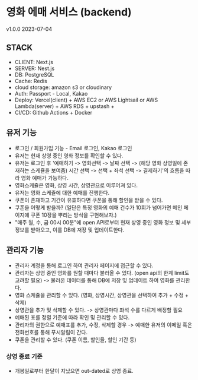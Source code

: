 # 영화 에매 서비스 (backend)

v1.0.0
2023-07-04

## STACK

- CLIENT: Next.js
- SERVER: Nest.js
- DB: PostgreSQL
- Cache: Redis
- cloud storage: amazon s3 or cloudinary
- Auth: Passport - Local, Kakao
- Deploy: Vercel(client) + AWS EC2 or AWS Lightsail or AWS Lambda(server) + AWS RDS + upstash +
- CI/CD: Github Actions + Docker

## 유저 기능

- 로그인 / 회원가입 기능 - Email 로그인, Kakao 로그인
- 유저는 현재 상영 중인 영화 정보를 확인할 수 있다.
- 유저는 로그인 후 '예매하기 -> 영화선택 -> 날짜 선택 -> (해당 영화 상영일에 존재하는 스케쥴을 보여줌) 시간 선택 -> 선택 + 좌석 선택 -> 결제하기'의 흐름을 따라 영화 예매가 가능하다.
- 영화스케쥴은 영화, 상영 시간, 상영관으로 이루어져 있다.
- 유저는 영화 스케쥴에 대한 예매를 진행한다.
- 쿠폰이 존재하고 기간이 유효하다면 쿠폰을 통해 할인을 받을 수 있다.
- 쿠폰을 어떻게 받을까? (일단은 특정 영화의 예매 건수가 10회가 넘어가면 메인 페이지에 쿠폰 10장을 뿌리는 방식을 구현해보자.)
- "매주 월, 수, 금 00시 00분"에 open API로부터 현재 상영 중인 영화 정보 및 세부 정보를 받아오고, 이를 DB에 저장 및 업데이트한다.

## 관리자 기능

- 관리자 계정을 통해 로그인 하여 관리자 페이지에 접근할 수 있다.
- 관리자는 상영 중인 영화를 원할 때마다 불러올 수 있다. (open api의 한계 limit도 고려할 필요) -> 불러온 데이터를 통해 DB에 저장 및 업데이트 하여 영화를 관리한다.
- 영화 스케쥴을 관리할 수 있다. (영화, 상영시간, 상영관을 선택하여 추가 + 수정 + 삭제)
- 상영관을 추가 및 삭제할 수 있다. -> 상영관마다 좌석 수를 다르게 배정할 필요
- 예매된 표를 정렬 기준에 따라 확인 및 관리할 수 있다.
- 관리자의 권한으로 예매표를 추가, 수정, 삭제할 경우 -> 예매한 유저의 이메일 혹은 전화번호를 통해 푸시알림이 간다.
- 쿠폰을 관리할 수 있다. (쿠폰 이름, 할인율, 할인 기간 등)

### 상영 종료 기준

- 개봉일로부터 한달이 지났으면 out-dated로 상영 종료.

